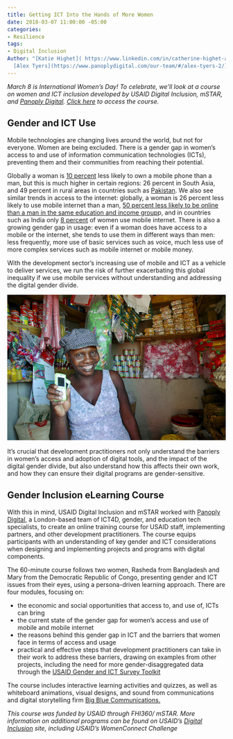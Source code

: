 ```yaml
---
title: Getting ICT Into the Hands of More Women
date: 2018-03-07 11:00:00 -05:00
categories:
- Resilience
tags:
- Digital Inclusion
Author: "[Katie Highet]( https://www.linkedin.com/in/catherine-highet-a924094/) &
  [Alex Tyers](https://www.panoplydigital.com/our-team/#/alex-tyers-2/)"
---
```


*March 8 is International Women’s Day! To celebrate, we’ll look at a course on women and ICT inclusion developed by USAID Digital Inclusion, mSTAR, and [Panoply Digital](https://www.panoplydigital.com/).  [Click here](https://www.panoplydigital.com/gender-and-ict-online-course/) to access the course.*

<!--more-->

## Gender and ICT Use

Mobile technologies are changing lives around the world, but not for everyone. Women are being excluded. There is a gender gap in women’s access to and use of information communication technologies (ICTs), preventing them and their communities from reaching their potential.

Globally a woman is [10 percent](https://www.gsma.com/mobilefordevelopment/wp-content/uploads/2018/02/GSMA_The_Mobile_Gender_Gap_Report_2018_Final_210218.pdf) less likely to own a mobile phone than a man, but this is much higher in certain regions: 26 percent in South Asia, and 49 percent in rural areas in countries such as [Pakistan](https://www.gsma.com/mobilefordevelopment/wp-content/uploads/2018/02/GSMA_The_Mobile_Gender_Gap_Report_2018_Final_210218.pdf). We also see similar trends in access to the internet: globally, a woman is 26 percent less likely to use mobile internet than a man, [50 percent less likely to be online than a man in the same education and income group](http://webfoundation.org/docs/2015/10/womens-rights-online_Report.pdf)p, and in countries such as India only [8 percent](https://www.gsma.com/mobilefordevelopment/wp-content/uploads/2018/02/GSMA_The_Mobile_Gender_Gap_Report_2018_Final_210218.pdf) of women use mobile internet. There is also a growing gender gap in usage: even if a woman does have access to a mobile or the internet, she tends to use them in different ways than men: less frequently, more use of basic services such as voice, much less use of more complex services such as mobile internet or mobile money.

With the development sector’s increasing use of mobile and ICT as a vehicle to deliver services, we run the risk of further exacerbating this global inequality if we use mobile services without understanding and addressing the digital gender divide.

![15464455376_75e38b92f5_z.jpg](/uploads/15464455376_75e38b92f5_z.jpg)

It’s crucial that development practitioners not only understand the barriers in women’s access and adoption of digital tools, and the impact of the digital gender divide, but also understand how this affects their own work, and how they can ensure their digital programs are gender-sensitive.

## Gender Inclusion eLearning Course

With this in mind, USAID Digital Inclusion and mSTAR worked with [Panoply Digital](https://www.panoplydigital.com/), a London-based team of ICT4D, gender, and education tech specialists, to create an online training course for USAID staff, implementing partners, and other development practitioners. The course equips participants with an understanding of key gender and ICT considerations when designing and implementing projects and programs with digital components.

The 60-minute course follows two women, Rasheda from Bangladesh and Mary from the Democratic Republic of Congo, presenting gender and ICT issues from their eyes, using a persona-driven learning approach. There are four modules, focusing on:

* the economic and social opportunities that access to, and use of, ICTs can bring
* the current state of the gender gap for women’s access and use of mobile and mobile internet
* the reasons behind this gender gap in ICT and the barriers that women face in terms of access and usage
* practical and effective steps that development practitioners can take in their work to address these barriers, drawing on examples from other projects, including the need for more gender-disaggregated data through the [USAID Gender and ICT Survey Toolkit](https://www.usaid.gov/documents/15396/gender-and-ict-toolkit)

The course includes interactive learning activities and quizzes, as well as whiteboard animations, visual designs, and sound from communications and digital storytelling firm [Big Blue Communications.](http://www.bigbluecomms.com/)

*This course was funded by USAID through FHI360/ mSTAR. More information on additional programs can be found on USAID’s [Digital Inclusion](http://inclusion.digitaldevelopment.org/digital-gender-divide) site, including USAID’s WomenConnect Challenge*